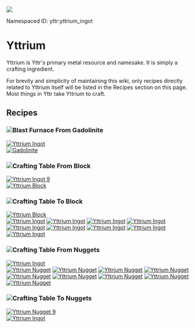 <img class="infobox" src="../img/item/yttrium_ingot.png">

<span class="aside">Namespaced ID: <span>yttr:yttrium_ingot</span></span>
# Yttrium

Yttrium is Yttr's primary metal resource and namesake. It is simply a crafting ingredient.

For brevity and simplicity of maintaining this wiki, only recipes directly related to Yttrium itself
will be listed in the Recipes section on this page. Most things in Yttr take Yttrium to craft.

## Recipes

### <img class="symbolic" title="Blast Furnace" src="../img/symbolic/blast_furnace.png"/> From Gadolinite

<div class="recipe" title="Namespaced ID: yttr:yttrium_ingot">
	<a href="#" class="output">
		<img title="Yttrium Ingot" src="../img/item/yttrium_ingot.png"/>
	</a>
	<div class="input">
		<a href="/gadolinite"><img title="Gadolinite" src="../img/item/gadolinite.png"/></a>
	</div>
</div>

### <img class="symbolic" title="Crafting Table" src="../img/symbolic/crafting_table.png"/> From Block

<div class="recipe" title="Namespaced ID: yttr:yttrium_ingot_from_block">
	<a href="#" class="output">
		<img title="Yttrium Ingot" src="../img/item/yttrium_ingot.png"/>
		<span class="quantity">9</span>
	</a>
	<div class="input">
		<a href="#"><img title="Yttrium Block" src="../img/item/yttrium_block.png"/></a>
	</div>
</div>

### <img class="symbolic" title="Crafting Table" src="../img/symbolic/crafting_table.png"/> To Block

<div class="recipe" title="Namespaced ID: yttr:yttrium_block">
	<a href="#" class="output">
		<img title="Yttrium Block" src="../img/item/yttrium_block.png"/>
	</a>
	<div class="input">
		<a href="#"><img title="Yttrium Ingot" src="../img/item/yttrium_ingot.png"/></a>
		<a href="#"><img title="Yttrium Ingot" src="../img/item/yttrium_ingot.png"/></a>
		<a href="#"><img title="Yttrium Ingot" src="../img/item/yttrium_ingot.png"/></a>
		<a href="#"><img title="Yttrium Ingot" src="../img/item/yttrium_ingot.png"/></a>
		<a href="#"><img title="Yttrium Ingot" src="../img/item/yttrium_ingot.png"/></a>
		<a href="#"><img title="Yttrium Ingot" src="../img/item/yttrium_ingot.png"/></a>
		<a href="#"><img title="Yttrium Ingot" src="../img/item/yttrium_ingot.png"/></a>
		<a href="#"><img title="Yttrium Ingot" src="../img/item/yttrium_ingot.png"/></a>
		<a href="#"><img title="Yttrium Ingot" src="../img/item/yttrium_ingot.png"/></a>
	</div>
</div>

### <img class="symbolic" title="Crafting Table" src="../img/symbolic/crafting_table.png"/> From Nuggets

<div class="recipe" title="Namespaced ID: yttr:yttrium_ingot_from_nuggets">
	<a href="#" class="output">
		<img title="Yttrium Ingot" src="../img/item/yttrium_ingot.png"/>
	</a>
	<div class="input">
		<a href="#"><img title="Yttrium Nugget" src="../img/item/yttrium_nugget.png"/></a>
		<a href="#"><img title="Yttrium Nugget" src="../img/item/yttrium_nugget.png"/></a>
		<a href="#"><img title="Yttrium Nugget" src="../img/item/yttrium_nugget.png"/></a>
		<a href="#"><img title="Yttrium Nugget" src="../img/item/yttrium_nugget.png"/></a>
		<a href="#"><img title="Yttrium Nugget" src="../img/item/yttrium_nugget.png"/></a>
		<a href="#"><img title="Yttrium Nugget" src="../img/item/yttrium_nugget.png"/></a>
		<a href="#"><img title="Yttrium Nugget" src="../img/item/yttrium_nugget.png"/></a>
		<a href="#"><img title="Yttrium Nugget" src="../img/item/yttrium_nugget.png"/></a>
		<a href="#"><img title="Yttrium Nugget" src="../img/item/yttrium_nugget.png"/></a>
	</div>
</div>

### <img class="symbolic" title="Crafting Table" src="../img/symbolic/crafting_table.png"/> To Nuggets

<div class="recipe" title="Namespaced ID: yttr:yttrium_nugget">
	<a href="#" class="output">
		<img title="Yttrium Nugget" src="../img/item/yttrium_nugget.png"/>
		<span class="quantity">9</span>
	</a>
	<div class="input">
		<a href="#"><img title="Yttrium Ingot" src="../img/item/yttrium_ingot.png"/></a>
	</div>
</div>

